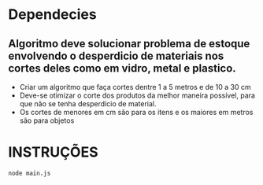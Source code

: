 # Dependecies


## Algoritmo deve solucionar problema de estoque envolvendo o desperdicio de materiais nos cortes deles como em vidro, metal e plastico.

- Criar um algoritmo que faça cortes dentre 1 a 5 metros e de 10 a 30 cm
- Deve-se otimizar o corte dos produtos da melhor maneira possível, para que não se
tenha desperdício de material.
- Os cortes de menores em cm são para os itens e os maiores em metros são para objetos

# INSTRUÇÕES
<code>node main.js</code>